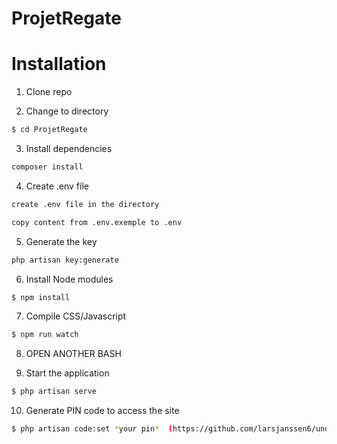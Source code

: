 # ProjetRegate

# Installation

1. Clone repo

2. Change to directory
```sh
$ cd ProjetRegate
```
3. Install dependencies
```sh
composer install
```
4. Create .env file
```sh
create .env file in the directory
```
```sh
copy content from .env.exemple to .env
```
5. Generate the key
```sh
php artisan key:generate
```
6. Install Node modules
```sh
$ npm install
```
7. Compile CSS/Javascript
```sh
$ npm run watch
```
8. OPEN ANOTHER BASH

9. Start the application
```sh
$ php artisan serve
```
10. Generate PIN code to access the site
```sh
$ php artisan code:set *your pin*  (https://github.com/larsjanssen6/underconstruction)
```
